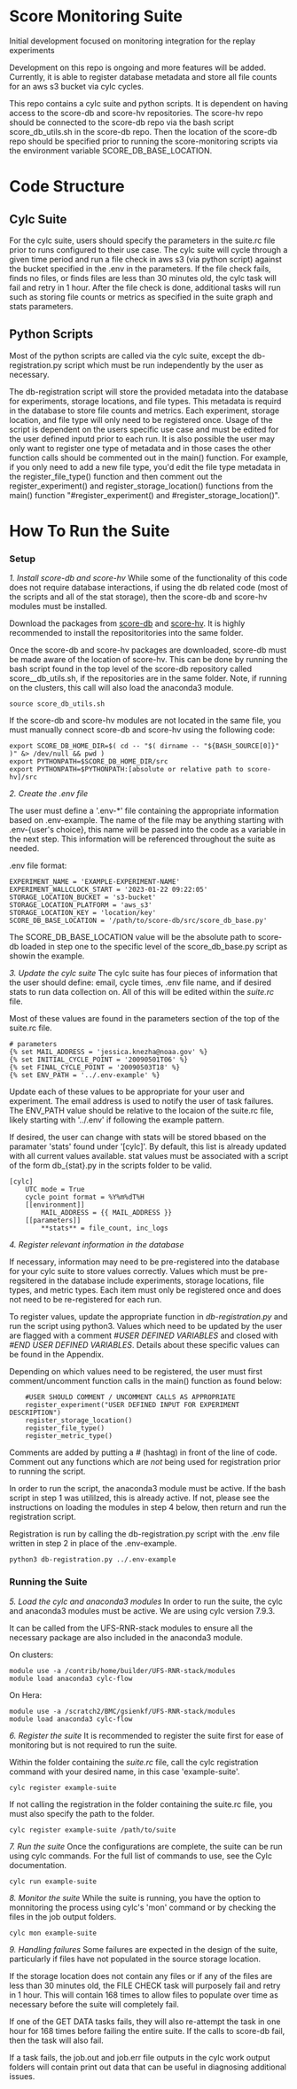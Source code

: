 # Score Monitoring Suite 

Initial development focused on monitoring integration for the replay experiments

Development on this repo is ongoing and more features will be added. Currently, it is able to register database metadata and store all file counts for an aws s3 bucket via cylc cycles. 

This repo contains a cylc suite and python scripts. It is dependent on having access to the score-db and score-hv repositories. The score-hv repo should be connected to the score-db repo via the bash script score_db_utils.sh in the score-db repo. Then the location of the score-db repo should be specified prior to running the score-monitoring scripts via the environment variable SCORE_DB_BASE_LOCATION. 

# Code Structure

## Cylc Suite
For the cylc suite, users should specify the parameters in the suite.rc file prior to runs configured to their use case. The cylc suite will cycle through a given time period and run a file check in aws s3 (via python script) against the bucket specified in the .env in the parameters. If the file check fails, finds no files, or finds files are less than 30 minutes old, the cylc task will fail and retry in 1 hour.  After the file check is done, additional tasks will run such as storing file counts or metrics as specified in the suite graph and stats parameters.


## Python Scripts
Most of the python scripts are called via the cylc suite, except the db-registration.py script which must be run independently by the user as necessary.

The db-registration script will store the provided metadata into the database for experiments, storage locations, and file types. This metadata is requird in the database to store file counts and metrics. Each experiment, storage location, and file type will only need to be registered once. Usage of the script is dependent on the users specific use case and must be edited for the user defined inputd prior to each run. It is also possible the user may only want to register one type of metadata and in those cases the other function calls should be commented out in the main() function. For example, if you only need to add a new file type, you'd edit the file type metadata in the register_file_type() function and then comment out the register_experiment() and register_storage_location() functions from the main() function "#register_experiment() and #register_storage_location()".

# How To Run the Suite

### Setup

*1. Install score-db and score-hv*
While some of the functionality of this code does not require database interactions, if using the db related code (most of the scripts and all of the stat storage), then the score-db and score-hv modules must be installed. 

Download the packages from [score-db](https://github.com/NOAA-PSL/score-db) and [score-hv](https://github.com/NOAA-PSL/score-hv). It is highly recommended to install the repositoritories into the same folder.

Once the score-db and score-hv packages are downloaded, score-db must be made aware of the location of score-hv. This can be done by running the bash script found in the top level of the score-db repository called score__db_utils.sh, if the repositories are in the same folder. Note, if running on the clusters, this call will also load the anaconda3 module. 

```
source score_db_utils.sh
```

If the score-db and score-hv modules are not located in the same file, you must manually connect score-db and score-hv using the following code: 

```
export SCORE_DB_HOME_DIR=$( cd -- "$( dirname -- "${BASH_SOURCE[0]}" )" &> /dev/null && pwd )
export PYTHONPATH=$SCORE_DB_HOME_DIR/src
export PYTHONPATH=$PYTHONPATH:[absolute or relative path to score-hv]/src
```

*2. Create the .env file*

The user must define a '.env-*' file containing the appropriate information based on .env-example. The name of the file may be anything starting with .env-{user's choice}, this name will be passed into the code as a variable in the next step. This information will be referenced throughout the suite as needed. 

.env file format: 
```
EXPERIMENT_NAME = 'EXAMPLE-EXPERIMENT-NAME'
EXPERIMENT_WALLCLOCK_START = '2023-01-22 09:22:05'
STORAGE_LOCATION_BUCKET = 's3-bucket'
STORAGE_LOCATION_PLATFORM = 'aws_s3'
STORAGE_LOCATION_KEY = 'location/key'
SCORE_DB_BASE_LOCATION = '/path/to/score-db/src/score_db_base.py'
```

The SCORE_DB_BASE_LOCATION value will be the absolute path to score-db loaded in step one to the specific level of the score_db_base.py script as showin the example. 


*3. Update the cylc suite*
The cylc suite has four pieces of information that the user should define: email, cycle times, .env file name, and if desired stats to run data collection on. All of this will be edited within the *suite.rc* file.

Most of these values are found in the parameters section of the top of the suite.rc file. 

```
# parameters 
{% set MAIL_ADDRESS = 'jessica.knezha@noaa.gov' %}
{% set INITIAL_CYCLE_POINT = '20090501T06' %}
{% set FINAL_CYCLE_POINT = '20090503T18' %}
{% set ENV_PATH = '../.env-example' %}
```

Update each of these values to be appropriate for your user and experiment. The email address is used to notify the user of task failures. The ENV_PATH value should be relative to the locaion of the suite.rc file, likely starting with '../.env' if following the example pattern. 

If desired, the user can change with stats will be stored bbased on the paramater 'stats' found under '[cylc]'. By default, this list is already updated with all current values available. stat values must be associated with a script of the form db_{stat}.py in the scripts folder to be valid. 

```
[cylc]
    UTC mode = True
    cycle point format = %Y%m%dT%H
    [[environment]]
        MAIL_ADDRESS = {{ MAIL_ADDRESS }}
    [[parameters]]
        **stats** = file_count, inc_logs
```

*4. Register relevant information in the database*

If necessary, information may need to be pre-registered into the database for your cylc suite to store values correctly. Values which must be pre-regsitered in the database include experiments, storage locations, file types, and metric types. Each item must only be registered once and does not need to be re-registered for each run. 

To register values, update the appropriate function in *db-registration.py* and run the script using python3. Values which need to be updated by the user are flagged with a comment *#USER DEFINED VARIABLES* and closed with *#END USER DEFINED VARIABLES*. Details about these specific values can be found in the Appendix. 

Depending on which values need to be registered, the user must first comment/uncomment function calls in the main() function as found below: 

```
    #USER SHOULD COMMENT / UNCOMMENT CALLS AS APPROPRIATE
    register_experiment("USER DEFINED INPUT FOR EXPERIMENT DESCRIPTION")
    register_storage_location()
    register_file_type()
    register_metric_type()
```
Comments are added by putting a *#* (hashtag) in front of the line of code. Comment out any functions which are *not* being used for registration prior to running the script. 

In order to run the script, the anaconda3 module must be active. If the bash script in step 1 was utililzed, this is already active. If not, please see the instructions on loading the modules in step 4 below, then return and run the registration script. 

Registration is run by calling the db-registration.py script with the .env file written in step 2 in place of the .env-example.

```
python3 db-registration.py ../.env-example
```

### Running the Suite 

*5. Load the cylc and anaconda3 modules*
In order to run the suite, the cylc and anaconda3 modules must be active. We are using cylc version 7.9.3. 

It can be called from the UFS-RNR-stack modules to ensure all the necessary package are also included in the anaconda3 module. 

On clusters:
```
module use -a /contrib/home/builder/UFS-RNR-stack/modules
module load anaconda3 cylc-flow
```

On Hera: 
```
module use -a /scratch2/BMC/gsienkf/UFS-RNR-stack/modules
module load anaconda3 cylc-flow
```

*6. Register the suite* 
It is recommended to register the suite first for ease of monitoring but is not required to run the suite.

Within the folder containing the *suite.rc* file, call the cylc registration command with your desired name, in this case 'example-suite'. 

```
cylc register example-suite
```

If not calling the registration in the folder containing the suite.rc file, you must also specify the path to the folder. 

```
cylc register example-suite /path/to/suite
```

*7. Run the suite*
Once the configurations are complete, the suite can be run using cylc commands. For the full list of commands to use, see the Cylc documentation.

```
cylc run example-suite
```

*8. Monitor the suite*
While the suite is running, you have the option to monnitoring the process using cylc's 'mon' command or by checking the files in the job output folders. 

```
cylc mon example-suite
```

*9. Handling failures*
Some failures are expected in the design of the suite, particularly if files have not populated in the source storage location.

 If the storage location does not contain any files or if any of the files are less than 30 minutes old, the FILE CHECK task will purposely fail and retry in 1 hour. This will contain 168 times to allow files to populate over time as necessary before the suite will completely fail. 

If one of the GET DATA tasks fails, they will also re-attempt the task in one hour for 168 times before failing the entire suite. If the calls to score-db fail, then the task will also fail. 

If a task fails, the job.out and job.err file outputs in the cylc work output folders will contain print out data that can be useful in diagnosing additional issues. 


